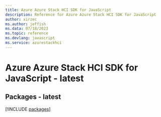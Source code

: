 ```yaml
---
title: Azure Azure Stack HCI SDK for JavaScript
description: Reference for Azure Azure Stack HCI SDK for JavaScript
author: xirzec
ms.author: jeffish
ms.data: 07/18/2023
ms.topic: reference
ms.devlang: javascript
ms.service: azurestackhci
---
```

# Azure Azure Stack HCI SDK for JavaScript - latest
## Packages - latest
[!INCLUDE [packages](azure-stack-hci-index.md)]